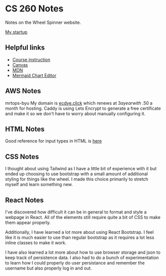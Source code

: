 # CS 260 Notes

Notes on the Wheel Spinner website.

[My startup](https://ecdye.click)

## Helpful links

- [Course instruction](https://github.com/webprogramming260)
- [Canvas](https://byu.instructure.com)
- [MDN](https://developer.mozilla.org)
- [Mermaid Chart Editor](https://mermaidchart.com)

## AWS Notes

mrtops-byu
My domain is [ecdye.click](https://ecdye.click) which renews at $3 a year with ~$.50 a month for hosting.
Caddy is using Lets Encrypt to generate a free certificate and make it so we don't have to worry about manually configuring it.


## HTML Notes

Good reference for input types in HTML is [here](https://github.com/webprogramming260/.github/blob/main/profile/html/input/input.md#html-input-elements)

## CSS Notes

I thought about using Tailwind as I have a little bit of experience with it but ended up choosing to use bootstrap with a small amount of additional styling for things like the wheel. I made this choice primarily to stretch myself and learn something new.

## React Notes

I've discovered how difficult it can be in general to format and style a webpage in React. All of the elements still require quite a bit of CSS to make them appear properly.

Additionally, I have learned a lot more about using React Bootstrap. I feel like it is much easier to use than regular bootstrap as it requires a lot less inline classes to make it work.

I have also learned a lot more about how to use browser storage and json to keep track of persistence data. I also had to do a bunch of experimentation to learn how I could properly do user persistance and remember the username but also properly log in and out.
